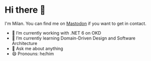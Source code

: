 # Hi there 👋

I'm Milan. You can find me on [Mastodon](https://hachyderm.io/@mhoellner) if you want to get in contact.

- 🔭 I’m currently working with .NET 6 on OKD
- 🌱 I’m currently learning Domain-Driven Design and Software Architecture
- 💬 Ask me about anything
- 😄 Pronouns: he/him

<!--
**mhoellner/mhoellner** is a ✨ _special_ ✨ repository because its `README.md` (this file) appears on your GitHub profile.

Here are some ideas to get you started:

- 🔭 I’m currently working on ...
- 🌱 I’m currently learning ...
- 👯 I’m looking to collaborate on ...
- 🤔 I’m looking for help with ...
- 💬 Ask me about ...
- 📫 How to reach me: ...
- 😄 Pronouns: ...
- ⚡ Fun fact: ...
-->
